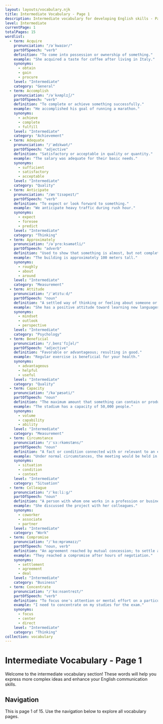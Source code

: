 ```yaml
---
layout: layouts/vocabulary.njk
title: Intermediate Vocabulary - Page 1
description: Intermediate vocabulary for developing English skills - Page 1 of 15
level: Intermediate
currentPage: 1
totalPages: 15
wordlist: 
  - term: Acquire
    pronunciation: "/əˈkwaɪər/"
    partOfSpeech: "verb"
    definition: "To come into possession or ownership of something."
    example: "She acquired a taste for coffee after living in Italy."
    synonyms: 
      - obtain
      - gain
      - procure
    level: "Intermediate"
    category: "General"
  - term: Accomplish
    pronunciation: "/əˈkʌmplɪʃ/"
    partOfSpeech: "verb"
    definition: "To complete or achieve something successfully."
    example: "He accomplished his goal of running a marathon."
    synonyms: 
      - achieve
      - complete
      - fulfill
    level: "Intermediate"
    category: "Achievement"
  - term: Adequate
    pronunciation: "/ˈædɪkwət/"
    partOfSpeech: "adjective"
    definition: "Satisfactory or acceptable in quality or quantity."
    example: "The salary was adequate for their basic needs."
    synonyms: 
      - sufficient
      - satisfactory
      - acceptable
    level: "Intermediate"
    category: "Quality"
  - term: Anticipate
    pronunciation: "/ænˈtɪsəpeɪt/"
    partOfSpeech: "verb"
    definition: "To expect or look forward to something."
    example: "We anticipate heavy traffic during rush hour."
    synonyms: 
      - expect
      - foresee
      - predict
    level: "Intermediate"
    category: "Thinking"
  - term: Approximately
    pronunciation: "/əˈprɑːksəmətli/"
    partOfSpeech: "adverb"
    definition: "Used to show that something is almost, but not completely, accurate or exact."
    example: "The building is approximately 100 meters tall."
    synonyms: 
      - roughly
      - about
      - around
    level: "Intermediate"
    category: "Measurement"
  - term: Attitude
    pronunciation: "/ˈætɪtuːd/"
    partOfSpeech: "noun"
    definition: "A settled way of thinking or feeling about someone or something."
    example: "She has a positive attitude toward learning new languages."
    synonyms: 
      - mindset
      - outlook
      - perspective
    level: "Intermediate"
    category: "Psychology"
  - term: Beneficial
    pronunciation: "/ˌbenɪˈfɪʃəl/"
    partOfSpeech: "adjective"
    definition: "Favorable or advantageous; resulting in good."
    example: "Regular exercise is beneficial for your health."
    synonyms: 
      - advantageous
      - helpful
      - useful
    level: "Intermediate"
    category: "Quality"
  - term: Capacity
    pronunciation: "/kəˈpæsəti/"
    partOfSpeech: "noun"
    definition: "The maximum amount that something can contain or produce."
    example: "The stadium has a capacity of 50,000 people."
    synonyms: 
      - volume
      - capability
      - ability
    level: "Intermediate"
    category: "Measurement"
  - term: Circumstance
    pronunciation: "/ˈsɜːrkəmstæns/"
    partOfSpeech: "noun"
    definition: "A fact or condition connected with or relevant to an event or action."
    example: "Under normal circumstances, the meeting would be held in person."
    synonyms: 
      - situation
      - condition
      - context
    level: "Intermediate"
    category: "Situation"
  - term: Colleague
    pronunciation: "/ˈkɑːliːɡ/"
    partOfSpeech: "noun"
    definition: "A person with whom one works in a profession or business."
    example: "She discussed the project with her colleagues."
    synonyms: 
      - coworker
      - associate
      - partner
    level: "Intermediate"
    category: "Work"
  - term: Compromise
    pronunciation: "/ˈkɑːmprəmaɪz/"
    partOfSpeech: "noun, verb"
    definition: "An agreement reached by mutual concession; to settle a dispute by mutual concession."
    example: "They reached a compromise after hours of negotiation."
    synonyms: 
      - settlement
      - agreement
      - deal
    level: "Intermediate"
    category: "Business"
  - term: Concentrate
    pronunciation: "/ˈkɑːnsəntreɪt/"
    partOfSpeech: "verb"
    definition: "To focus one's attention or mental effort on a particular object or activity."
    example: "I need to concentrate on my studies for the exam."
    synonyms: 
      - focus
      - center
      - direct
    level: "Intermediate"
    category: "Thinking"
collection: vocabulary
---
```


# Intermediate Vocabulary - Page 1

Welcome to the intermediate vocabulary section! These words will help you express more complex ideas and enhance your English communication skills.

## Navigation
This is page 1 of 15. Use the navigation below to explore all vocabulary pages.